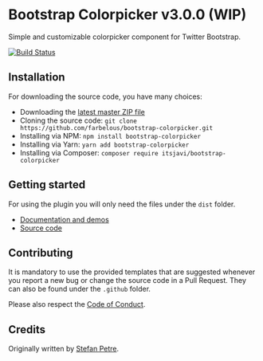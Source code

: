 # Bootstrap Colorpicker v3.0.0 (WIP)

Simple and customizable colorpicker component for Twitter Bootstrap.

[![Build Status](https://api.travis-ci.org/farbelous/bootstrap-colorpicker.svg?branch=master)](https://travis-ci.org/farbelous/bootstrap-colorpicker)

## Installation
For downloading the source code, you have many choices:

- Downloading the [latest master ZIP file](https://github.com/farbelous/bootstrap-colorpicker/archive/master.zip)
- Cloning the source code: `git clone https://github.com/farbelous/bootstrap-colorpicker.git`
- Installing via NPM: `npm install bootstrap-colorpicker`
- Installing via Yarn: `yarn add bootstrap-colorpicker`
- Installing via Composer: `composer require itsjavi/bootstrap-colorpicker`

## Getting started
For using the plugin you will only need the files under the `dist` folder.
* [Documentation and demos](https://farbelous.github.io/bootstrap-colorpicker/)
* [Source code](https://github.com/farbelous/bootstrap-colorpicker/)

## Contributing
It is mandatory to use the provided templates that are suggested whenever you report a new bug or change the source
code in a Pull Request. They can also be found under the `.github` folder.

Please also respect the [Code of Conduct](./.github/CODE_OF_CONDUCT.md).

## Credits
Originally written by [Stefan Petre](http://www.eyecon.ro/).
